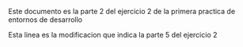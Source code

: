 Este documento es la parte 2 del ejercicio 2 de la primera practica de entornos de desarrollo

Esta linea es la modificacion que indica la parte 5 del ejercicio 2